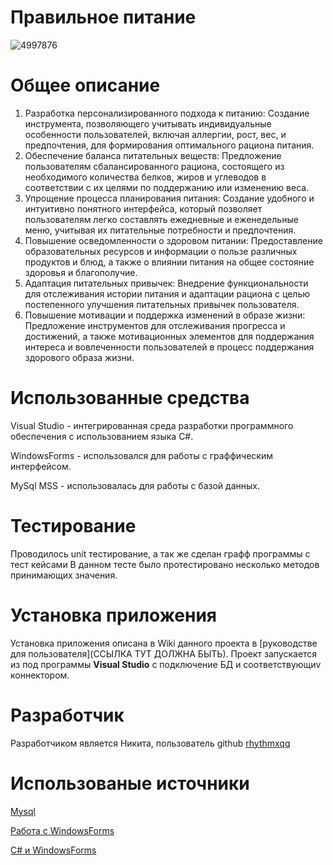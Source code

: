 # Правильное питание
![4997876](https://user-images.githubusercontent.com/96514857/209620512-eafcafcc-c6b6-450a-a3af-a5242df1101e.png)
# Общее описание
1.	Разработка персонализированного подхода к питанию: Создание инструмента, позволяющего учитывать индивидуальные особенности пользователей, включая аллергии, рост, вес, и предпочтения, для формирования оптимального рациона питания.
2.	Обеспечение баланса питательных веществ: Предложение пользователям сбалансированного рациона, состоящего из необходимого количества белков, жиров и углеводов в соответствии с их целями по поддержанию или изменению веса.
3.	Упрощение процесса планирования питания: Создание удобного и интуитивно понятного интерфейса, который позволяет пользователям легко составлять ежедневные и еженедельные меню, учитывая их питательные потребности и предпочтения.
4.	Повышение осведомленности о здоровом питании: Предоставление образовательных ресурсов и информации о пользе различных продуктов и блюд, а также о влиянии питания на общее состояние здоровья и благополучие.
5.	Адаптация питательных привычек: Внедрение функциональности для отслеживания истории питания и адаптации рациона с целью постепенного улучшения питательных привычек пользователя.
6.	Повышение мотивации и поддержка изменений в образе жизни: Предложение инструментов для отслеживания прогресса и достижений, а также мотивационных элементов для поддержания интереса и вовлеченности пользователей в процесс поддержания здорового образа жизни.

# Использованные средства

Visual Studio - интегрированная среда разработки программного обеспечения с использованием языка C#.

WindowsForms - использовался для работы с граффическим интерфейсом.

MySql MSS - использовалась для работы с базой данных.

# Тестирование

Проводилось unit тестирование, а так же сделан графф программы с тест кейсами
В данном тесте было протестировано несколько методов принимающих значения.

# Установка приложения
Установка приложения описана в Wiki данного проекта в [руководстве для пользователя](ССЫЛКА ТУТ ДОЛЖНА БЫТЬ). Проект запускается из под программы **Visual Studio** с подключение БД и соответствующиv коннектором.

# Разработчик
Разработчиком является Никита, пользователь github [rhythmxqq](https://github.com/rhythmxqq)

# Использованые источники

[Mysql](https://metanit.com/sql/)

[Работа с WindowsForms](https://metanit.com/java/javafx/4.13.php](https://learn.microsoft.com/ru-ru/visualstudio/ide/create-csharp-winform-visual-studio?view=vs-2022)https://learn.microsoft.com/ru-ru/visualstudio/ide/create-csharp-winform-visual-studio?view=vs-2022)

[C# и WindowsForms](https://habr.com/ru/post/474292/](https://metanit.com/sharp/windowsforms/1.1.php)https://metanit.com/sharp/windowsforms/1.1.php)
